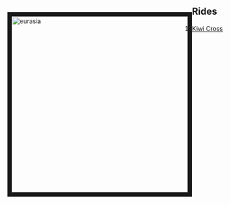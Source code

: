 <div>
  <p style="float: left;"><img src="https://teamzaq.ca/assets/gallery/eurasia.jpg" alt="eurasia" width="400" border="10px"></p>
  <p>  
  <h2> Rides </h2>
      <ol>
        <li><a href="https://teamzaq.ca/rides">Kiwi Cross</a></li>
      </ol>
 </div>
  